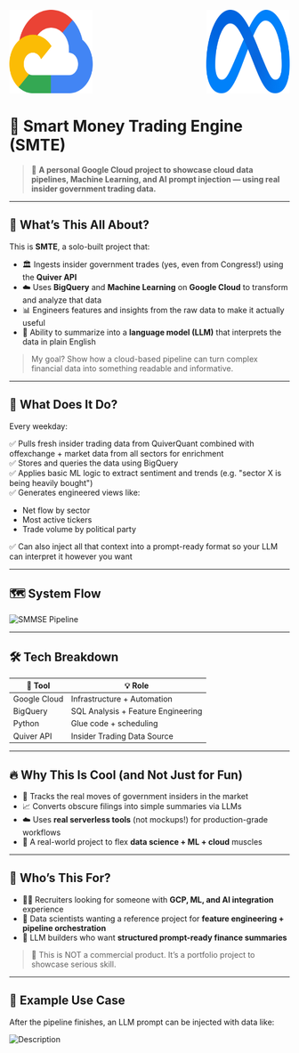 <img src="https://github.com/variableSoup/Government-Insider-Trading/blob/main/images/google-cloud-seeklogo.png" alt="Description" width="150" height="150"> <img src="https://github.com/variableSoup/Government-Insider-Trading/blob/main/images/meta-icon-new-facebook-2021-seeklogo.png" align="right" alt="Description" width="150" height="150">

# 🧠 Smart Money Trading Engine (SMTE) 

> 🎯 **A personal Google Cloud project to showcase cloud data pipelines, Machine Learning, and AI prompt injection — using real insider government trading data.**

---

## 👋 What’s This All About?

This is **SMTE**, a solo-built project that:

- 🏛️ Ingests insider government trades (yes, even from Congress!) using the **Quiver API**
- ☁️ Uses **BigQuery** and **Machine Learning** on **Google Cloud** to transform and analyze that data
- 📊 Engineers features and insights from the raw data to make it actually useful
- 🧠 Ability to summarize into a **language model (LLM)** that interprets the data in plain English

> My goal? Show how a cloud-based pipeline can turn complex financial data into something readable and informative.

---

## 🧬 What Does It Do?

Every weekday:

✅ Pulls fresh insider trading data from QuiverQuant combined with offexchange + market data from all sectors for enrichment \
✅ Stores and queries the data using BigQuery  
✅ Applies basic ML logic to extract sentiment and trends (e.g. "sector X is being heavily bought")  
✅ Generates engineered views like:
  - Net flow by sector
  - Most active tickers
  - Trade volume by political party

✅ Can also inject all that context into a prompt-ready format so your LLM can interpret it however you want

---

## 🗺️ System Flow

![SMMSE Pipeline](https://raw.githubusercontent.com/your-username/your-repo-name/main/docs/SMMSE_architecture.png)

---

## 🛠️ Tech Breakdown

| 🧰 Tool         | 💡 Role                            |
|----------------|------------------------------------|
| Google Cloud   | Infrastructure + Automation        |
| BigQuery       | SQL Analysis + Feature Engineering |           |
| Python         | Glue code + scheduling             |
| Quiver API     | Insider Trading Data Source        |

---

## 🔥 Why This Is Cool (and Not Just for Fun)

- 📡 Tracks the real moves of government insiders in the market  
- 📈 Converts obscure filings into simple summaries via LLMs  
- ☁️ Uses **real serverless tools** (not mockups!) for production-grade workflows  
- 🧱 A real-world project to flex **data science + ML + cloud** muscles  

---

## 🎯 Who’s This For?

- 🧑‍💼 Recruiters looking for someone with **GCP, ML, and AI integration** experience  
- 🧪 Data scientists wanting a reference project for **feature engineering + pipeline orchestration**  
- 🧠 LLM builders who want **structured prompt-ready finance summaries**

> 📌 This is NOT a commercial product. It’s a portfolio project to showcase serious skill.

---

## 💬 Example Use Case

After the pipeline finishes, an LLM prompt can be injected with data like:


<img src="https://github.com/variableSoup/Smart-Money-Trading-Engine/blob/main/images/Screenshot%202025-08-13%20165550.png" alt="Description">

